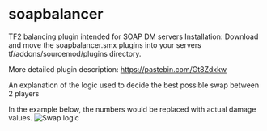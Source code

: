 # soapbalancer
TF2 balancing plugin intended for SOAP DM servers
Installation: Download and move the soapbalancer.smx plugins into your servers tf/addons/sourcemod/plugins directory.

More detailed plugin description: https://pastebin.com/Gt8Zdxkw

An explanation of the logic used to decide the best possible swap between 2 players

In the example below, the numbers would be replaced with actual damage values.
![Swap logic](https://cdn.discordapp.com/attachments/509506719236358144/722336000881328128/unknown.png)
